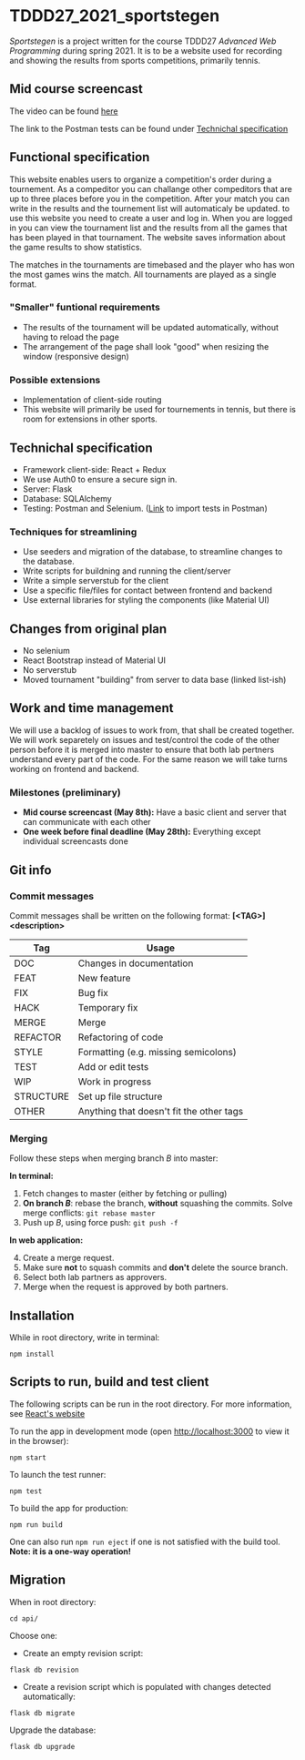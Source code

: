 # TDDD27_2021_sportstegen

_Sportstegen_ is a project written for the course TDDD27 _Advanced Web Programming_ during spring 2021. It is to be a website used for recording and showing the results from sports competitions, primarily tennis.

## Mid course screencast

The video can be found [here](https://youtu.be/2oSD3S4TGCI)

The link to the Postman tests can be found under [Technichal specification](#technichal-specification)

## Functional specification

This website enables users to organize a competition's order during a tournement. As a compeditor you can challange other compeditors that are up to three places before you in the competition. After your match you can write in the results and the tournement list will automaticaly be updated. to use this website you need to create a user and log in. When you are logged in you can view the tournament list and the results from all the games that has been played in that tournament. The website saves information about the game results to show statistics.

The matches in the tournaments are timebased and the player who has won the most games wins the match. All tournaments are played as a single format.

### "Smaller" funtional requirements

- The results of the tournament will be updated automatically, without having to reload the page
- The arrangement of the page shall look "good" when resizing the window (responsive design)

### Possible extensions

- Implementation of client-side routing
- This website will primarily be used for tournements in tennis, but there is room for extensions in other sports.

## Technichal specification

- Framework client-side: React + Redux
- We use Auth0 to ensure a secure sign in.
- Server: Flask
- Database: SQLAlchemy
- Testing: Postman and Selenium. ([Link](https://www.getpostman.com/collections/56f11a2217e705260b7d) to import tests in Postman)

### Techniques for streamlining

- Use seeders and migration of the database, to streamline changes to the database.
- Write scripts for buildning and running the client/server
- Write a simple serverstub for the client
- Use a specific file/files for contact between frontend and backend
- Use external libraries for styling the components (like Material UI)

## Changes from original plan

- No selenium
- React Bootstrap instead of Material UI
- No serverstub
- Moved tournament "building" from server to data base (linked list-ish)

## Work and time management

We will use a backlog of issues to work from, that shall be created together. We will work separetely on issues and test/control the code of the other person before it is merged into master to ensure that both lab pertners understand every part of the code. For the same reason we will take turns working on frontend and backend.

### Milestones (preliminary)

- **Mid course screencast (May 8th):** Have a basic client and server that can communicate with each other
- **One week before final deadline (May 28th):** Everything except individual screencasts done

## Git info

### Commit messages

Commit messages shall be written on the following format: **[\<TAG\>] \<description\>**

| Tag | Usage |
| ------ | ------ |
| DOC | Changes in documentation |
| FEAT | New feature |
| FIX | Bug fix |
| HACK | Temporary fix |
| MERGE| Merge |
| REFACTOR | Refactoring of code |
| STYLE | Formatting (e.g. missing semicolons) |
| TEST | Add or edit tests |
| WIP | Work in progress |
| STRUCTURE | Set up file structure |
| OTHER | Anything that doesn't fit the other tags |

### Merging

Follow these steps when merging branch _B_ into master:

**In terminal:**

1. Fetch changes to master (either by fetching or pulling)
2. **On branch _B_**: rebase the branch, **without** squashing the commits. Solve merge conflicts: `git rebase master`
3. Push up _B_, using force push: `git push -f`

**In web application:**

4. Create a merge request.
5. Make sure **not** to squash commits and **don't** delete the source branch.
6. Select both lab partners as approvers.
7. Merge when the request is approved by both partners.

## Installation

While in root directory, write in terminal:

`npm install`

## Scripts to run, build and test client

The following scripts can be run in the root directory. For more information, see [React's website](https://create-react-app.dev/docs/available-scripts/)

To run the app in development mode (open [http://localhost:3000](http://localhost:3000) to view it in the browser):

`npm start`

To launch the test runner:

`npm test`

To build the app for production:

`npm run build`

One can also run `npm run eject` if one is not satisfied with the build tool. **Note: it is a one-way operation!**

## Migration

When in root directory:

`cd api/`

Choose one:

- Create an empty revision script:

`flask db revision`

- Create a revision script which is populated with changes detected automatically:

`flask db migrate`

Upgrade the database:

`flask db upgrade`
